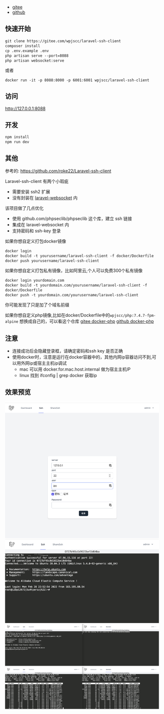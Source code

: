 
* [gitee](https://gitee.com/wpjscc/laravel-ssh-client)
* [github](https://github.com/wpjscc/laravel-ssh-client)

## 快速开始

```
git clone https://gitee.com/wpjscc/laravel-ssh-client
composer install
cp .env.example .env
php artisan serve --port=8088
php artisan websocket:serve

```

或者

```
docker run -it -p 8088:8000 -p 6001:6001 wpjscc/laravel-ssh-client

```

## 访问

http://127.0.0.1:8088

## 开发

```
npm install
npm run dev
```



## 其他
参考的: https://github.com/roke22/Laravel-ssh-client

Laravel-ssh-client 有两个小瑕疵
* 需要安装 ssh2 扩展
* 没有封装在 [laravel-websocket](https://github.com/beyondcode/laravel-websockets) 内

该项目做了几点优化
* 使用 github.com/phpseclib/phpseclib 这个库，建立 ssh 链接
* 集成在 laravel-websocket 内
* 支持密码和 ssh-key 登录

如果你想自定义打包docker镜像
```
docker login
docker build -t yourusername/laravel-ssh-client -f docker/Dockerfile
docker push yourusername/laravel-ssh-client
```
如果你想自定义打包私有镜像，比如阿里云,个人可以免费300个私有镜像
```
docker login yourdomain.com
docker build -t yourdomain.com/yourusername/laravel-ssh-client -f docker/Dockerfile
docker push -t yourdomain.com/yourusername/laravel-ssh-client
```
你可能发现了只是加了个域名前缀

如果你想自定义php镜像,比如在docker/Dockerfile中的`wpjscc/php:7.4.7-fpm-alpine` 想换成自己的，可以看这个仓库
[gitee docker-php](https://gitee.com/wpjscc/docker-php)
[github docker-php](https://github.com/wpjscc/docker-php)


## 注意

* 连接成功后会隐藏登录框，请确定密码和ssh key 是否正确
* 使用docker时，注意是运行在docker容器中的，其他内网ip容器访问不到,可以用外网ip或宿主主机ip调试
  * mac 可以用 docker.for.mac.host.internal 做为宿主主机IP
  * linux 找到 ifconfig | grep docker 获取ip

## 效果预览

![](/public/image/login.png)
![](/public/image/iterm.png)
![](/public/image/iterm-share.png)
![](/public/image/top.png)

